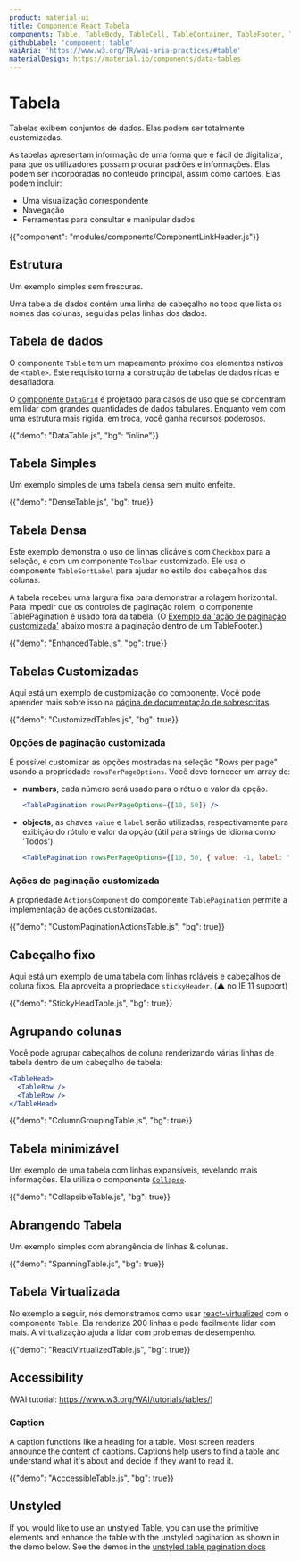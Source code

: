 ```yaml
---
product: material-ui
title: Componente React Tabela
components: Table, TableBody, TableCell, TableContainer, TableFooter, TableHead, TablePagination, TableRow, TableSortLabel, TablePaginationUnstyled
githubLabel: 'component: table'
waiAria: 'https://www.w3.org/TR/wai-aria-practices/#table'
materialDesign: https://material.io/components/data-tables
---
```


# Tabela

<p class="description">Tabelas exibem conjuntos de dados. Elas podem ser totalmente customizadas.</p>

As tabelas apresentam informação de uma forma que é fácil de digitalizar, para que os utilizadores possam procurar padrões e informações. Elas podem ser incorporadas no conteúdo principal, assim como cartões. Elas podem incluir:

- Uma visualização correspondente
- Navegação
- Ferramentas para consultar e manipular dados

{{"component": "modules/components/ComponentLinkHeader.js"}}

## Estrutura

Um exemplo simples sem frescuras.

Uma tabela de dados contém uma linha de cabeçalho no topo que lista os nomes das colunas, seguidas pelas linhas dos dados.

## Tabela de dados

O componente `Table` tem um mapeamento próximo dos elementos nativos de `<table>`. Este requisito torna a construção de tabelas de dados ricas e desafiadora.

O [componente `DataGrid`](/x/react-data-grid/) é projetado para casos de uso que se concentram em lidar com grandes quantidades de dados tabulares. Enquanto vem com uma estrutura mais rígida, em troca, você ganha recursos poderosos.

{{"demo": "DataTable.js", "bg": "inline"}}

## Tabela Simples

Um exemplo simples de uma tabela densa sem muito enfeite.

{{"demo": "DenseTable.js", "bg": true}}

## Tabela Densa

Este exemplo demonstra o uso de linhas clicáveis com `Checkbox` para a seleção, e com um componente `Toolbar` customizado. Ele usa o componente `TableSortLabel` para ajudar no estilo dos cabeçalhos das colunas.

A tabela recebeu uma largura fixa para demonstrar a rolagem horizontal. Para impedir que os controles de paginação rolem, o componente TablePagination é usado fora da tabela. (O [Exemplo da 'ação de paginação customizada'](#custom-pagination-actions) abaixo mostra a paginação dentro de um TableFooter.)

{{"demo": "EnhancedTable.js", "bg": true}}

## Tabelas Customizadas

Aqui está um exemplo de customização do componente. Você pode aprender mais sobre isso na [página de documentação de sobrescritas](/material-ui/customization/how-to-customize/).

{{"demo": "CustomizedTables.js", "bg": true}}

### Opções de paginação customizada

É possível customizar as opções mostradas na seleção "Rows per page" usando a propriedade `rowsPerPageOptions`. Você deve fornecer um array de:

- **numbers**, cada número será usado para o rótulo e valor da opção.

  ```jsx
  <TablePagination rowsPerPageOptions={[10, 50]} />
  ```

- **objects**, as chaves `value` e `label` serão utilizadas, respectivamente para exibição do rótulo e valor da opção (útil para strings de idioma como 'Todos').

  ```jsx
  <TablePagination rowsPerPageOptions={[10, 50, { value: -1, label: 'All' }]} />
  ```

### Ações de paginação customizada

A propriedade `ActionsComponent` do componente `TablePagination` permite a implementação de ações customizadas.

{{"demo": "CustomPaginationActionsTable.js", "bg": true}}

## Cabeçalho fixo

Aqui está um exemplo de uma tabela com linhas roláveis e cabeçalhos de coluna fixos. Ela aproveita a propriedade `stickyHeader`. (⚠️ no IE 11 support)

{{"demo": "StickyHeadTable.js", "bg": true}}

## Agrupando colunas

Você pode agrupar cabeçalhos de coluna renderizando várias linhas de tabela dentro de um cabeçalho de tabela:

```jsx
<TableHead>
  <TableRow />
  <TableRow />
</TableHead>
```

{{"demo": "ColumnGroupingTable.js", "bg": true}}

## Tabela minimizável

Um exemplo de uma tabela com linhas expansíveis, revelando mais informações. Ela utiliza o componente [`Collapse`](/material-ui/api/collapse/).

{{"demo": "CollapsibleTable.js", "bg": true}}

## Abrangendo Tabela

Um exemplo simples com abrangência de linhas & colunas.

{{"demo": "SpanningTable.js", "bg": true}}

## Tabela Virtualizada

No exemplo a seguir, nós demonstramos como usar [react-virtualized](https://github.com/bvaughn/react-virtualized) com o componente `Table`. Ela renderiza 200 linhas e pode facilmente lidar com mais. A virtualização ajuda a lidar com problemas de desempenho.

{{"demo": "ReactVirtualizedTable.js", "bg": true}}

## Accessibility

(WAI tutorial: <https://www.w3.org/WAI/tutorials/tables/>)

### Caption

A caption functions like a heading for a table. Most screen readers announce the content of captions. Captions help users to find a table and understand what it's about and decide if they want to read it.

{{"demo": "AcccessibleTable.js", "bg": true}}

## Unstyled

If you would like to use an unstyled Table, you can use the primitive elements and enhance the table with the unstyled pagination as shown in the demo below. See the demos in the [unstyled table pagination docs](/base/react-table-pagination/)
